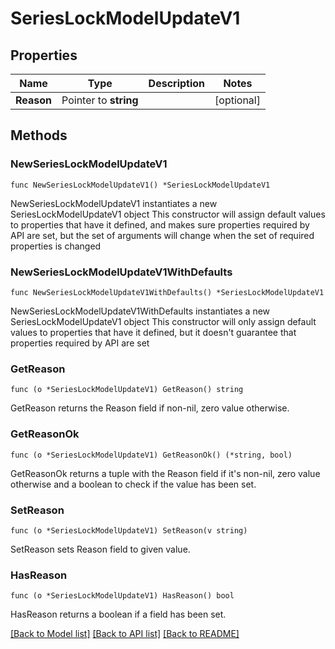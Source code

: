 # SeriesLockModelUpdateV1

## Properties

Name | Type | Description | Notes
------------ | ------------- | ------------- | -------------
**Reason** | Pointer to **string** |  | [optional] 

## Methods

### NewSeriesLockModelUpdateV1

`func NewSeriesLockModelUpdateV1() *SeriesLockModelUpdateV1`

NewSeriesLockModelUpdateV1 instantiates a new SeriesLockModelUpdateV1 object
This constructor will assign default values to properties that have it defined,
and makes sure properties required by API are set, but the set of arguments
will change when the set of required properties is changed

### NewSeriesLockModelUpdateV1WithDefaults

`func NewSeriesLockModelUpdateV1WithDefaults() *SeriesLockModelUpdateV1`

NewSeriesLockModelUpdateV1WithDefaults instantiates a new SeriesLockModelUpdateV1 object
This constructor will only assign default values to properties that have it defined,
but it doesn't guarantee that properties required by API are set

### GetReason

`func (o *SeriesLockModelUpdateV1) GetReason() string`

GetReason returns the Reason field if non-nil, zero value otherwise.

### GetReasonOk

`func (o *SeriesLockModelUpdateV1) GetReasonOk() (*string, bool)`

GetReasonOk returns a tuple with the Reason field if it's non-nil, zero value otherwise
and a boolean to check if the value has been set.

### SetReason

`func (o *SeriesLockModelUpdateV1) SetReason(v string)`

SetReason sets Reason field to given value.

### HasReason

`func (o *SeriesLockModelUpdateV1) HasReason() bool`

HasReason returns a boolean if a field has been set.


[[Back to Model list]](../README.md#documentation-for-models) [[Back to API list]](../README.md#documentation-for-api-endpoints) [[Back to README]](../README.md)


